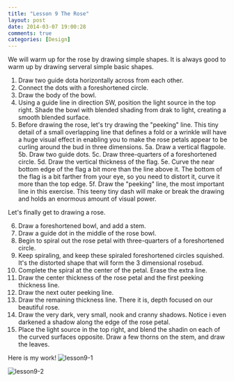 ```yaml
---
title: "Lesson 9 The Rose"
layout: post
date: 2014-03-07 19:00:28
comments: true
categories: [Design]
---
```


We will warm up for the rose by drawing simple shapes. It is always good to warm up by drawing serveral simple basic shapes.

1. Draw two guide dota horizontally across from each other.
2. Connect the dots with a foreshortened circle.
3. Draw the body of the bowl.
4. Using a guide line in direction SW, position the light source in the top right. Shade the bowl with blended shading from drak to light, creating a smooth blended surface.
5. Before drawing the rose, let's try drawing the "peeking" line. This tiny detail of a small overlapping line that defines a fold or a wrinkle will have a huge visual effect in enabling you to make the rose petals appear to be curling around the bud in three dimensions.
5a. Draw a vertical flagpole.
5b. Draw two guide dots.
5c. Draw three-quarters of a foreshortened circle.
5d. Draw the vertical thickness of the flag.
5e. Curve the near bottom edge of the flag a bit more than the line above it. The bottom of the flag is a bit farther from your eye, so you need to distort it, curve it more than the top edge.
5f. Draw the "peeking" line, the most important line in this exercise. This teeny tiny dash will make or break the drawing and holds an enormous amount of visual power.

Let's finally get to drawing a rose.

6. Draw a foreshortened bowl, and add a stem.
7. Draw a guide dot in the middle of the rose bowl.
8. Begin to spiral out the rose petal with three-quarters of a foreshortened circle.
9. Keep spiraling, and keep these spiraled foreshortened circles squished. It's the distorted shape that will form the 3 dimensional rosebud. 
10. Complete the spiral at the center of the petal. Erase the extra line.
11. Draw the center thickness of the rose petal and the first peeking thickness line. 
12. Draw the next outer peeking line. 
13. Draw the remaining thickness line. There it is, depth focused on our beautiful rose.
14. Draw the very dark, very small, nook and cranny shadows. Notice i even darkened a shadow along the edge of the rose petal.
15. Place the light source in the top right, and blend the shadin on each of the curved surfaces opposite. Draw a few thorns on the stem, and draw the leaves.

Here is my work!
![lesson9-1](http://i1113.photobucket.com/albums/k508/houguochen/Mobile%20Uploads/81630E2C-81A0-4EC6-9376-50AF1E655568.jpg)

![lesson9-2](http://i1113.photobucket.com/albums/k508/houguochen/Mobile%20Uploads/9BD6F67E-D8D1-47A8-A47A-A85D4FBD472F.jpg)